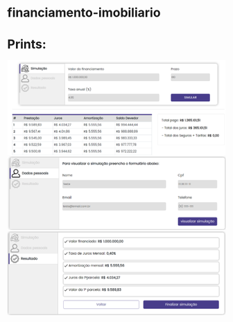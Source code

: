 # financiamento-imobiliario

# Prints:
<img width="1000px" heigth="500px" src="https://raw.githubusercontent.com/mendessgabriel/financiamento-imobiliario/main/prints/print1.png">
<img width="1000px" heigth="500px" src="https://raw.githubusercontent.com/mendessgabriel/financiamento-imobiliario/main/prints/print2.png">
<img width="1000px" heigth="500px" src="https://raw.githubusercontent.com/mendessgabriel/financiamento-imobiliario/main/prints/print3.png">
